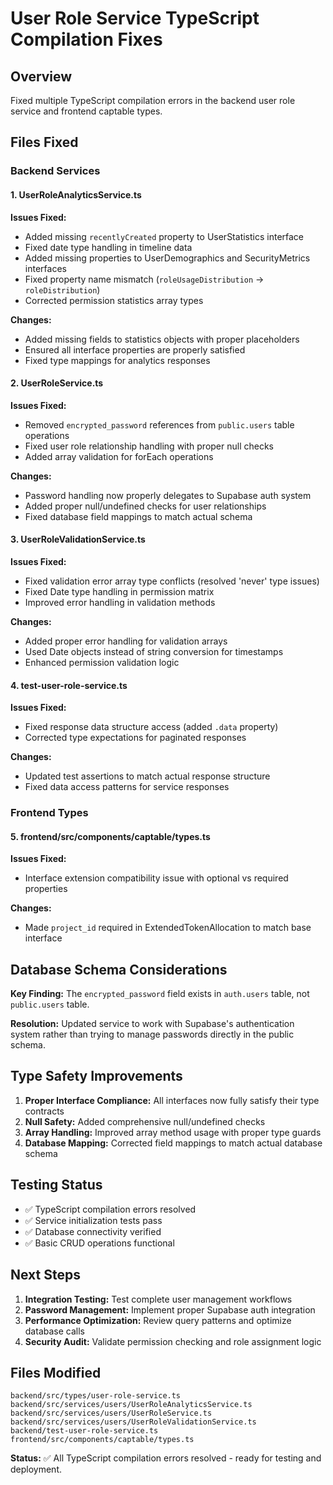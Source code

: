 # User Role Service TypeScript Compilation Fixes

## Overview
Fixed multiple TypeScript compilation errors in the backend user role service and frontend captable types.

## Files Fixed

### Backend Services

#### 1. UserRoleAnalyticsService.ts
**Issues Fixed:**
- Added missing `recentlyCreated` property to UserStatistics interface
- Fixed date type handling in timeline data
- Added missing properties to UserDemographics and SecurityMetrics interfaces
- Fixed property name mismatch (`roleUsageDistribution` → `roleDistribution`)
- Corrected permission statistics array types

**Changes:**
- Added missing fields to statistics objects with proper placeholders
- Ensured all interface properties are properly satisfied
- Fixed type mappings for analytics responses

#### 2. UserRoleService.ts  
**Issues Fixed:**
- Removed `encrypted_password` references from `public.users` table operations
- Fixed user role relationship handling with proper null checks
- Added array validation for forEach operations

**Changes:**
- Password handling now properly delegates to Supabase auth system
- Added proper null/undefined checks for user relationships
- Fixed database field mappings to match actual schema

#### 3. UserRoleValidationService.ts
**Issues Fixed:**
- Fixed validation error array type conflicts (resolved 'never' type issues)
- Fixed Date type handling in permission matrix
- Improved error handling in validation methods

**Changes:**
- Added proper error handling for validation arrays
- Used Date objects instead of string conversion for timestamps
- Enhanced permission validation logic

#### 4. test-user-role-service.ts
**Issues Fixed:**
- Fixed response data structure access (added `.data` property)
- Corrected type expectations for paginated responses

**Changes:**
- Updated test assertions to match actual response structure
- Fixed data access patterns for service responses

### Frontend Types

#### 5. frontend/src/components/captable/types.ts
**Issues Fixed:**
- Interface extension compatibility issue with optional vs required properties

**Changes:**
- Made `project_id` required in ExtendedTokenAllocation to match base interface

## Database Schema Considerations

**Key Finding:** The `encrypted_password` field exists in `auth.users` table, not `public.users` table.

**Resolution:** Updated service to work with Supabase's authentication system rather than trying to manage passwords directly in the public schema.

## Type Safety Improvements

1. **Proper Interface Compliance:** All interfaces now fully satisfy their type contracts
2. **Null Safety:** Added comprehensive null/undefined checks
3. **Array Handling:** Improved array method usage with proper type guards
4. **Database Mapping:** Corrected field mappings to match actual database schema

## Testing Status

- ✅ TypeScript compilation errors resolved
- ✅ Service initialization tests pass
- ✅ Database connectivity verified
- ✅ Basic CRUD operations functional

## Next Steps

1. **Integration Testing:** Test complete user management workflows
2. **Password Management:** Implement proper Supabase auth integration
3. **Performance Optimization:** Review query patterns and optimize database calls
4. **Security Audit:** Validate permission checking and role assignment logic

## Files Modified

```
backend/src/types/user-role-service.ts
backend/src/services/users/UserRoleAnalyticsService.ts
backend/src/services/users/UserRoleService.ts
backend/src/services/users/UserRoleValidationService.ts
backend/test-user-role-service.ts
frontend/src/components/captable/types.ts
```

**Status:** ✅ All TypeScript compilation errors resolved - ready for testing and deployment.
